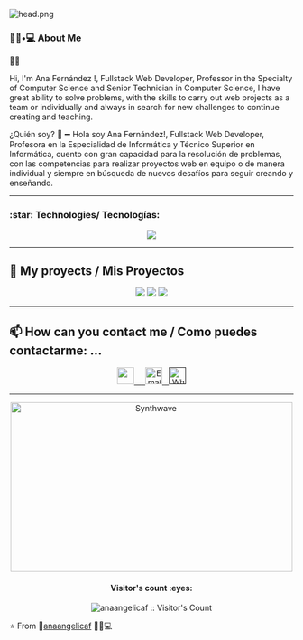 ![head.png](https://user-images.githubusercontent.com/86435558/138571484-001822d2-aed7-493f-9498-6677e0deeed8.png)
<!--
**anaangelicaf/anaangelicaf** is a ✨ _special_ ✨ repository because its `README.md` (this file) appears on your GitHub profile.
-->
<h3> 👩‍🏻•💻 About Me </h3>👩‍💻


Hi, I'm Ana Fernández !, Fullstack Web Developer, Professor in the Specialty of Computer Science and Senior Technician in Computer Science, I have great ability to solve problems, with the skills to carry out web projects as a team or individually and always in search for new challenges to continue creating and teaching.

¿Quién soy? 🧐
➖ Hola soy Ana Fernández!, Fullstack Web Developer, Profesora en la Especialidad de Informática y Técnico Superior en Informática, cuento con gran capacidad para la resolución de problemas, con las competencias para realizar proyectos web en equipo o de manera individual y siempre en búsqueda de nuevos desafíos para seguir creando y enseñando.  

---
 <h3 align="left">
 :star: Technologies/ Tecnologías:
</h3>
<p align="center">
<a><img src="https://user-images.githubusercontent.com/86435558/138572682-bb4b6aad-bbab-4667-bd54-ecc4cfbb5b3a.png"></a>

---

## :pushpin: My proyects / Mis Proyectos


<p align="center">
  <a><img src="https://user-images.githubusercontent.com/86435558/138573365-3336617f-8d90-4f1e-af49-137d4e36b68a.png"></a>
  <a href="https://vimeo.com/manage/videos/640781424"><img src="https://user-images.githubusercontent.com/86435558/138573504-3330d4bc-3d09-4de4-9c46-ef653da42987.png"></a>
  <a><img src="https://user-images.githubusercontent.com/86435558/139562736-09b32652-ae35-41bd-a90a-437abbd86e81.png"></a>
</p>


---
##  📫 How can you contact me / Como puedes contactarme: ...

   <p align="center">
      <a href="https://vimeo.com/manage/videos/640781424">
         <img src="https://www.vectorlogo.zone/logos/linkedin/linkedin-icon.svg" alt=" " height="30" width="30">
         &nbsp
      </a> 
      <a align='right' href="mailto:fliafernandezmorales@gmail.com">
      &nbsp
         <img alt="Email" src="https://www.vectorlogo.zone/logos/gmail/gmail-icon.svg" height="30" width="30"/>
      </a>  
      <a align='right' href="">
       &nbsp 
         <img alt="Whatsapp" src="https://www.vectorlogo.zone/logos/whatsapp/whatsapp-icon.svg" height="30" width="30"/>
      </a>  
   </p>

---
<p align="center"><img src="https://thumbs.gfycat.com/GoodnaturedFondGaur-size_restricted.gif" alt="Synthwave" height="300" width="500"></p>


<h4 align="center">Visitor's count :eyes:</h4>

<p align="center"><img src="https://profile-counter.glitch.me/{anaangelicaf}/count.svg" alt="anaangelicaf :: Visitor's Count" /></p>

⭐️ From 👩‍[anaangelicaf](https://github.com/anaangelicaf) 👨‍💻💻
